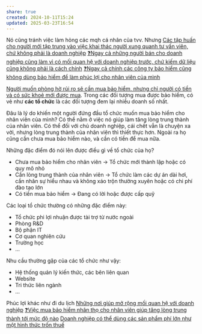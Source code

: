 ```yaml
---
share: true
created: 2024-10-11T15:24
updated: 2025-03-23T16:54
---
```

Nó cũng tránh việc làm hỏng các mqh cá nhân của tvv. Nhưng [Các tập huấn cho người mới tập trung vào việc khai thác người xung quanh tư vấn viên, chứ không phải là doanh nghiệp](../../../../../../%F0%9F%93%9CT%C3%A0i%20nguy%C3%AAn/Ch%C3%ADnh%20s%C3%A1ch%20c%C3%B4ng%20ty/B%E1%BA%A3o%20hi%E1%BB%83m/Chi%E1%BA%BFn%20l%C6%B0%E1%BB%A3c/C%C3%A1c%20t%E1%BA%ADp%20hu%E1%BA%A5n%20cho%20ng%C6%B0%E1%BB%9Di%20m%E1%BB%9Bi%20t%E1%BA%ADp%20trung%20v%C3%A0o%20vi%E1%BB%87c%20khai%20th%C3%A1c%20ng%C6%B0%E1%BB%9Di%20xung%20quanh%20t%C6%B0%20v%E1%BA%A5n%20vi%C3%AAn,%20ch%E1%BB%A9%20kh%C3%B4ng%20ph%E1%BA%A3i%20l%C3%A0%20doanh%20nghi%E1%BB%87p.md)
[❓Ngay cả những người bán cho doanh nghiệp cũng làm vì có mối quan hệ với doanh nghiệp trước, chứ kiếm dữ liệu cũng không phải là cách chính](../../../../../../%F0%9F%93%9CT%C3%A0i%20nguy%C3%AAn/Ch%C3%ADnh%20s%C3%A1ch%20c%C3%B4ng%20ty/B%E1%BA%A3o%20hi%E1%BB%83m/Chi%E1%BA%BFn%20l%C6%B0%E1%BB%A3c/%E2%9D%93Ngay%20c%E1%BA%A3%20nh%E1%BB%AFng%20ng%C6%B0%E1%BB%9Di%20b%C3%A1n%20cho%20doanh%20nghi%E1%BB%87p%20c%C5%A9ng%20l%C3%A0m%20v%C3%AC%20c%C3%B3%20m%E1%BB%91i%20quan%20h%E1%BB%87%20v%E1%BB%9Bi%20doanh%20nghi%E1%BB%87p%20tr%C6%B0%E1%BB%9Bc,%20ch%E1%BB%A9%20ki%E1%BA%BFm%20d%E1%BB%AF%20li%E1%BB%87u%20c%C5%A9ng%20kh%C3%B4ng%20ph%E1%BA%A3i%20l%C3%A0%20c%C3%A1ch%20ch%C3%ADnh.md)
[❓Ngay cả chính các công ty bảo hiểm cũng không dùng bảo hiểm để làm phúc lợi cho nhân viên của mình](../../../../../../%E2%9A%A1Hi%E1%BB%83u%20bi%E1%BA%BFt%20s%C3%A2u/T%E1%BB%95%20ch%E1%BB%A9c%20t%C3%A0i%20ch%C3%ADnh/B%E1%BA%A3o%20hi%E1%BB%83m/C%C3%B4ng%20ty,%20%C4%91%E1%BA%A1i%20l%C3%BD,%20h%E1%BB%A3p%20%C4%91%E1%BB%93ng/%E2%9D%93Ngay%20c%E1%BA%A3%20ch%C3%ADnh%20c%C3%A1c%20c%C3%B4ng%20ty%20b%E1%BA%A3o%20hi%E1%BB%83m%20c%C5%A9ng%20kh%C3%B4ng%20d%C3%B9ng%20b%E1%BA%A3o%20hi%E1%BB%83m%20%C4%91%E1%BB%83%20l%C3%A0m%20ph%C3%BAc%20l%E1%BB%A3i%20cho%20nh%C3%A2n%20vi%C3%AAn%20c%E1%BB%A7a%20m%C3%ACnh.md)

[Người muốn phòng hờ rủi ro sẽ cần mua bảo hiểm, nhưng chỉ người có tiền và có sức khoẻ mới được mua](../../../../../../%E2%9A%A1Hi%E1%BB%83u%20bi%E1%BA%BFt%20s%C3%A2u/T%E1%BB%95%20ch%E1%BB%A9c%20t%C3%A0i%20ch%C3%ADnh/B%E1%BA%A3o%20hi%E1%BB%83m/Nhu%20c%E1%BA%A7u,%20l%E1%BB%A3i%20%C3%ADch%20c%E1%BB%A7a%20kh%C3%A1ch%20h%C3%A0ng/Ng%C6%B0%E1%BB%9Di%20mu%E1%BB%91n%20ph%C3%B2ng%20h%E1%BB%9D%20r%E1%BB%A7i%20ro%20s%E1%BA%BD%20c%E1%BA%A7n%20mua%20b%E1%BA%A3o%20hi%E1%BB%83m,%20nh%C6%B0ng%20ch%E1%BB%89%20ng%C6%B0%E1%BB%9Di%20c%C3%B3%20ti%E1%BB%81n%20v%C3%A0%20c%C3%B3%20s%E1%BB%A9c%20kho%E1%BA%BB%20m%E1%BB%9Bi%20%C4%91%C6%B0%E1%BB%A3c%20mua.md). Trong các đối tượng mua được bảo hiểm, có vẻ như **các tổ chức** là các đối tượng đem lại nhiều doanh số nhất. 

Đâu là lý do khiến một người đứng đầu tổ chức muốn mua bảo hiểm cho nhân viên của mình? Có thể nằm ở việc nó giúp làm tăng lòng trung thành của nhân viên. Có thể đối với chủ doanh nghiệp, cái chết vẫn là chuyện xa vời, nhưng lòng trung thành của nhân viên thì thiết thực hơn. Ngoài ra họ cũng cần chưa mua bảo hiểm nào, và cần có tiền để mua nữa.

Những đặc điểm đó nói lên được điều gì về tổ chức của họ?
- Chưa mua bảo hiểm cho nhân viên → Tổ chức mới thành lập hoặc có quy mô nhỏ 
- Cần lòng trung thành của nhân viên → Tổ chức làm các dự án dài hơi, cần nhân sự hiểu nhau và không xáo trộn thường xuyên hoặc có chi phí đào tạo lớn
- Có tiền mua bảo hiểm → Đang có lời hoặc được cấp quỹ

Các loại tổ chức thường có những đặc điểm này:
- Tổ chức phi lợi nhuận được tài trợ từ nước ngoài
- Phòng R&D
- Bộ phận IT
- Cơ quan nghiên cứu
- Trường học
- ...

Nhu cầu thường gặp của các tổ chức như vậy:
- Hệ thống quản lý kiến thức, các bên liên quan
- Website
- Tri thức liên ngành
- ...

Phúc lợi khác như đi du lịch
[Những nơi giúp mở rộng mối quan hệ với doanh nghiệp](../../../../../../%F0%9F%93%9CT%C3%A0i%20nguy%C3%AAn/X%C3%A2y%20d%E1%BB%B1ng%20th%C6%B0%C6%A1ng%20hi%E1%BB%87u,%20m%E1%BB%9F%20r%E1%BB%99ng%20m%E1%BB%91i%20quan%20h%E1%BB%87/Nh%E1%BB%AFng%20n%C6%A1i%20gi%C3%BAp%20m%E1%BB%9F%20r%E1%BB%99ng%20m%E1%BB%91i%20quan%20h%E1%BB%87%20v%E1%BB%9Bi%20doanh%20nghi%E1%BB%87p.md)
[❓Việc mua bảo hiểm nhân thọ cho nhân viên giúp tăng lòng trung thành tới mức độ nào](../../../../../../%E2%9A%A1Hi%E1%BB%83u%20bi%E1%BA%BFt%20s%C3%A2u/T%E1%BB%95%20ch%E1%BB%A9c%20t%C3%A0i%20ch%C3%ADnh/B%E1%BA%A3o%20hi%E1%BB%83m/Nhu%20c%E1%BA%A7u,%20l%E1%BB%A3i%20%C3%ADch%20c%E1%BB%A7a%20kh%C3%A1ch%20h%C3%A0ng/%E2%9D%93Vi%E1%BB%87c%20mua%20b%E1%BA%A3o%20hi%E1%BB%83m%20nh%C3%A2n%20th%E1%BB%8D%20cho%20nh%C3%A2n%20vi%C3%AAn%20gi%C3%BAp%20t%C4%83ng%20l%C3%B2ng%20trung%20th%C3%A0nh%20t%E1%BB%9Bi%20m%E1%BB%A9c%20%C4%91%E1%BB%99%20n%C3%A0o.md)
[Doanh nghiệp có thể dùng các sản phẩm phí lớn như một hình thức trốn thuế](../../../../../../%E2%9A%A1Hi%E1%BB%83u%20bi%E1%BA%BFt%20s%C3%A2u/T%E1%BB%95%20ch%E1%BB%A9c%20t%C3%A0i%20ch%C3%ADnh/B%E1%BA%A3o%20hi%E1%BB%83m/Nhu%20c%E1%BA%A7u,%20l%E1%BB%A3i%20%C3%ADch%20c%E1%BB%A7a%20kh%C3%A1ch%20h%C3%A0ng/Doanh%20nghi%E1%BB%87p%20c%C3%B3%20th%E1%BB%83%20d%C3%B9ng%20c%C3%A1c%20s%E1%BA%A3n%20ph%E1%BA%A9m%20ph%C3%AD%20l%E1%BB%9Bn%20nh%C6%B0%20m%E1%BB%99t%20h%C3%ACnh%20th%E1%BB%A9c%20tr%E1%BB%91n%20thu%E1%BA%BF.md)